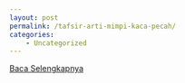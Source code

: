```yaml
---
layout: post
permalink: /tafsir-arti-mimpi-kaca-pecah/
categories:
    - Uncategorized
---
```


[Baca Selengkapnya](/02)